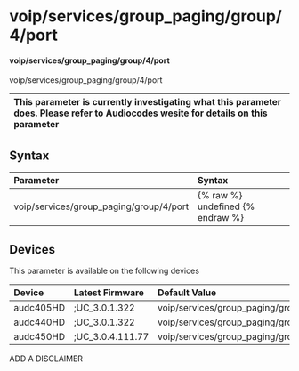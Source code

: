﻿---
description: voip/services/group_paging/group/4/port
search: false
---

# voip/services/group_paging/group/4/port

#### voip/services/group_paging/group/4/port

voip/services/group_paging/group/4/port


| This parameter is currently investigating what this parameter does. Please refer to Audiocodes wesite for details on this parameter | 
| :--- |

## Syntax
| Parameter | Syntax |
| :--- | :--- |
|voip/services/group_paging/group/4/port | {% raw %} undefined {% endraw %}|

## Devices
This parameter is available on the following devices

| Device | Latest Firmware | Default Value |
|:---|:---|:---|
| audc405HD | ;UC_3.0.1.322 | voip/services/group_paging/group/4/port=8888 
| audc440HD | ;UC_3.0.1.322 | voip/services/group_paging/group/4/port=8888 
| audc450HD | ;UC_3.0.4.111.77 | voip/services/group_paging/group/4/port=8888 

ADD A DISCLAIMER
